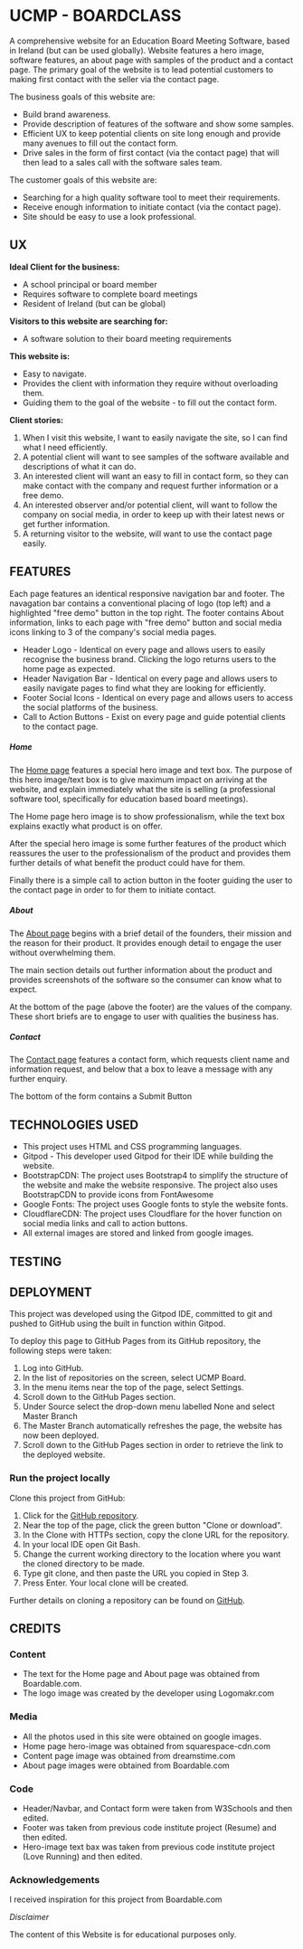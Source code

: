 # UCMP - BOARDCLASS

A comprehensive website for an Education Board Meeting Software, based in Ireland (but can be used globally). Website features a hero image, software features, an about page with samples of the product and a contact page. The primary goal of the website is to lead potential customers to making first contact with the seller via the contact page.

The business goals of this website are:

- Build brand awareness.
- Provide description of features of the software and show some samples.
- Efficient UX to keep potential clients on site long enough and provide many avenues to fill out the contact form.
- Drive sales in the form of first contact (via the contact page) that will then lead to a sales call with the software sales team.


The customer goals of this website are:

- Searching for a high quality software tool to meet their requirements.
- Receive enough information to initiate contact (via the contact page).
- Site should be easy to use a look professional.

## **UX**

**Ideal Client for the business:**

- A school principal or board member
- Requires software to complete board meetings
- Resident of Ireland (but can be global)

**Visitors to this website are searching for:**
- A software solution to their board meeting requirements

**This website is:**
- Easy to navigate.
- Provides the client with information they require without overloading them.
- Guiding them to the goal of the website - to fill out the contact form.
 
**Client stories:**

1. When I visit this website, I want to easily navigate the site, so I can find what I need efficiently.
2. A potential client will want to see samples of the software available and descriptions of what it can do.
3. An interested client will want an easy to fill in contact form, so they can make contact with the company and request further information or a free demo.
4. An interested observer and/or potential client, will want to follow the company on social media, in order to keep up with their latest news or get further information.
5. A returning visitor to the website, will want to use the contact page easily.

## **FEATURES**

Each page features an identical responsive navigation bar and footer. The navagation bar contains a conventional placing of logo (top left) and a highlighted "free demo" button in the top right. The footer contains About information, links to each page with "free demo" button and social media icons linking to 3 of the company's social media pages.

- Header Logo - Identical on every page and allows users to easily recognise the business brand. Clicking the logo returns users to the home page as expected.
- Header Navigation Bar - Identical on every page and allows users to easily navigate pages to find what they are looking for efficiently.
- Footer Social Icons - Identical on every page and allows users to access the social platforms of the business.
- Call to Action Buttons - Exist on every page and guide potential clients to the contact page.

##### Home

The [Home page](https://github.com/Verga1/UCMP-board/blob/master/wireframe/home.jpg) features a special hero image and text box. The purpose of this hero image/text box is to give maximum impact on arriving at the website, and explain immediately what the site is selling (a professional software tool, specifically for education based board meetings).

The Home page hero image is to show professionalism, while the text box explains exactly what product is on offer.

After the special hero image is some further features of the product which reassures the user to the professionalism of the product and provides them further details of what benefit the product could have for them.

Finally there is a simple call to action button in the footer guiding the user to the contact page in order to for them to initiate contact.

##### About

The [About page](https://github.com/Verga1/UCMP-board/blob/master/wireframe/about.jpg) begins with a brief detail of the founders, their mission and the reason for their product. It provides enough detail to engage the user without overwhelming them.

The main section details out further information about the product and provides screenshots of the software so the consumer can know what to expect.

At the bottom of the page (above the footer) are the values of the company. These short briefs are to engage to user with qualities the business has.

##### Contact

The [Contact page](https://github.com/Verga1/UCMP-board/blob/master/wireframe/contact.jpg) features a contact form, which requests client name and information request, and below that a box to leave a message with any further enquiry. 

The bottom of the form contains a Submit Button

## **TECHNOLOGIES USED**

- This project uses HTML and CSS programming languages.
- Gitpod - This developer used Gitpod for their IDE while building the website.
- BootstrapCDN:
The project uses Bootstrap4 to simplify the structure of the website and make the website responsive.
The project also uses BootstrapCDN to provide icons from FontAwesome
- Google Fonts:
The project uses Google fonts to style the website fonts.
- CloudflareCDN:
The project uses Cloudflare for the hover function on social media links and call to action buttons.
- All external images are stored and linked from google images.

## **TESTING**

## **DEPLOYMENT**

This project was developed using the Gitpod IDE, committed to git and pushed to GitHub using the built in function within Gitpod.

To deploy this page to GitHub Pages from its GitHub repository, the following steps were taken:

1. Log into GitHub.
2. In the list of repositories on the screen, select UCMP Board.
3. In the menu items near the top of the page, select Settings.
4. Scroll down to the GitHub Pages section.
5. Under Source select the drop-down menu labelled None and select Master Branch
6. The Master Branch automatically refreshes the page, the website has now been deployed.
7. Scroll down to the GitHub Pages section in order to retrieve the link to the deployed website.



### **Run the project locally**

Clone this project from GitHub:

1. Click for the [GitHub repository](https://github.com/Verga1/UCMP-board).
2. Near the top of the page, click the green button "Clone or download".
3. In the Clone with HTTPs section, copy the clone URL for the repository.
4. In your local IDE open Git Bash.
5. Change the current working directory to the location where you want the cloned directory to be made.
6. Type git clone, and then paste the URL you copied in Step 3.
7. Press Enter. Your local clone will be created.

Further details on cloning a repository can be found on [GitHub](https://help.github.com/en/github/creating-cloning-and-archiving-repositories/cloning-a-repository).

## **CREDITS**

### **Content**

- The text for the Home page and About page was obtained from Boardable.com.
- The logo image was created by the developer using Logomakr.com

### **Media**

- All the photos used in this site were obtained on google images.
- Home page hero-image was obtained from squarespace-cdn.com
- Content page image was obtained from dreamstime.com
- About page images were obtained from Boardable.com

### **Code**

- Header/Navbar, and Contact form were taken from W3Schools and then edited.
- Footer was taken from previous code institute project (Resume) and then edited.
- Hero-image text bax was taken from previous code institute project (Love Running) and then edited.


### **Acknowledgements**

I received inspiration for this project from Boardable.com

*Disclaimer*

The content of this Website is for educational purposes only.

